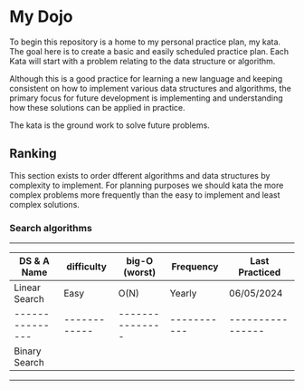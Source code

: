 # My Dojo

To begin this repository is a home to my personal practice plan, my kata. The goal here is to create a basic
and easily scheduled practice plan. Each Kata will start with a problem relating to the data structure or
algorithm.

Although this is a good practice for learning a new language and keeping consistent on how to implement various 
data structures and algorithms, the primary focus for future development is implementing and understanding how
these solutions can be applied in practice.

The kata is the ground work to solve future problems.

## Ranking
This section exists to order dfferent algorithms and data structures by complexity to implement.
For planning purposes we should kata the more complex problems more frequently than the easy to
implement and least complex solutions.

### Search algorithms
---------------------------------------------------------------------------
| DS & A Name   | difficulty | big-O (worst) | Frequency | Last Practiced |
|---------------|------------|---------------|-----------|----------------|
| Linear Search |   Easy     | O(N)          | Yearly    | 06/05/2024     |
|---------------|------------|---------------|-----------|----------------|
| Binary Search |            |               |           |                |
---------------------------------------------------------------------------
